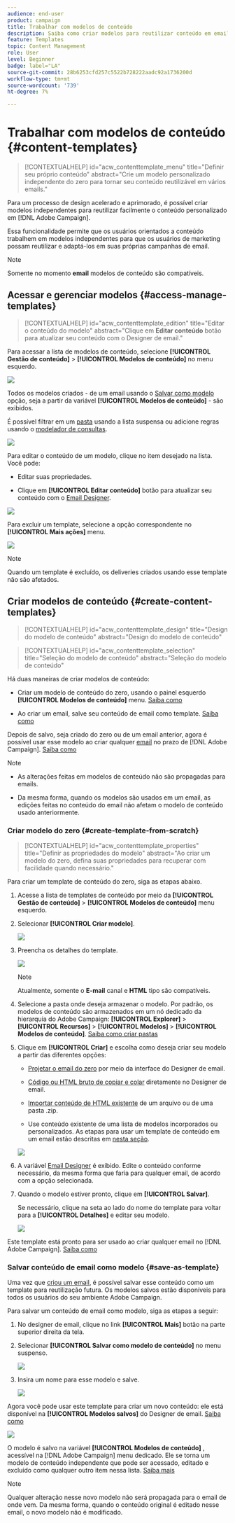 ```yaml
---
audience: end-user
product: campaign
title: Trabalhar com modelos de conteúdo
description: Saiba como criar modelos para reutilizar conteúdo em emails do Adobe Campaign
feature: Templates
topic: Content Management
role: User
level: Beginner
badge: label="LA"
source-git-commit: 28b6253cfd257c5522b728222aadc92a1736200d
workflow-type: tm+mt
source-wordcount: '739'
ht-degree: 7%

---
```


# Trabalhar com modelos de conteúdo {#content-templates}

>[!CONTEXTUALHELP]
>id="acw_contenttemplate_menu"
>title="Definir seu próprio conteúdo"
>abstract="Crie um modelo personalizado independente do zero para tornar seu conteúdo reutilizável em vários emails."

Para um processo de design acelerado e aprimorado, é possível criar modelos independentes para reutilizar facilmente o conteúdo personalizado em [!DNL Adobe Campaign].

Essa funcionalidade permite que os usuários orientados a conteúdo trabalhem em modelos independentes para que os usuários de marketing possam reutilizar e adaptá-los em suas próprias campanhas de email.

>[!NOTE]
>
>Somente no momento **email** modelos de conteúdo são compatíveis.

## Acessar e gerenciar modelos {#access-manage-templates}

>[!CONTEXTUALHELP]
>id="acw_contenttemplate_edition"
>title="Editar o conteúdo do modelo"
>abstract="Clique em **Editar conteúdo** botão para atualizar seu conteúdo com o Designer de email."

Para acessar a lista de modelos de conteúdo, selecione **[!UICONTROL Gestão de conteúdo]** > **[!UICONTROL Modelos de conteúdo]** no menu esquerdo.

![](assets/content-template-list.png)

Todos os modelos criados - de um email usando o [Salvar como modelo](#save-as-template) opção, seja a partir da variável **[!UICONTROL Modelos de conteúdo]** - são exibidos.

<!--You can sort content templates by creation or modification date. You can also choose to display only the items that you created or modified.-->

É possível filtrar em um [pasta](../get-started/permissions.md#folders) usando a lista suspensa ou adicione regras usando o [modelador de consultas](../query/query-modeler-overview.md).

![](assets/content-template-list-filters.png)

Para editar o conteúdo de um modelo, clique no item desejado na lista. Você pode:

* Editar suas propriedades.

* Clique em **[!UICONTROL Editar conteúdo]** botão para atualizar seu conteúdo com o [Email Designer](get-started-email-designer.md).

![](assets/content-template-edition.png)

Para excluir um template, selecione a opção correspondente no **[!UICONTROL Mais ações]** menu.

![](assets/content-template-list-delete.png)

>[!NOTE]
>
>Quando um template é excluído, os deliveries criados usando esse template não são afetados.

## Criar modelos de conteúdo {#create-content-templates}

>[!CONTEXTUALHELP]
>id="acw_contenttemplate_design"
>title="Design do modelo de conteúdo"
>abstract="Design do modelo de conteúdo"

>[!CONTEXTUALHELP]
>id="acw_contenttemplate_selection"
>title="Seleção do modelo de conteúdo"
>abstract="Seleção do modelo de conteúdo"

Há duas maneiras de criar modelos de conteúdo:

* Criar um modelo de conteúdo do zero, usando o painel esquerdo **[!UICONTROL Modelos de conteúdo]** menu. [Saiba como](#create-template-from-scratch)

* Ao criar um email, salve seu conteúdo de email como template. [Saiba como](#save-as-template)

Depois de salvo, seja criado do zero ou de um email anterior, agora é possível usar esse modelo ao criar qualquer [email](../email/create-email.md) no prazo de [!DNL Adobe Campaign]. [Saiba como](use-email-templates.md)

>[!NOTE]
>
>* As alterações feitas em modelos de conteúdo não são propagadas para emails.
>
>* Da mesma forma, quando os modelos são usados em um email, as edições feitas no conteúdo do email não afetam o modelo de conteúdo usado anteriormente.

### Criar modelo do zero {#create-template-from-scratch}

>[!CONTEXTUALHELP]
>id="acw_contenttemplate_properties"
>title="Definir as propriedades do modelo"
>abstract="Ao criar um modelo do zero, defina suas propriedades para recuperar com facilidade quando necessário."

Para criar um template de conteúdo do zero, siga as etapas abaixo.

1. Acesse a lista de templates de conteúdo por meio da **[!UICONTROL Gestão de conteúdo]** > **[!UICONTROL Modelos de conteúdo]** menu esquerdo.

1. Selecionar **[!UICONTROL Criar modelo]**.

   ![](assets/content-template-create.png)

1. Preencha os detalhes do template.

   ![](assets/content-template-details.png)

   >[!NOTE]
   >
   >Atualmente, somente o **E-mail** canal e **HTML** tipo são compatíveis.

1. Selecione a pasta onde deseja armazenar o modelo. Por padrão, os modelos de conteúdo são armazenados em um nó dedicado da hierarquia do Adobe Campaign: **[!UICONTROL Explorer]** > **[!UICONTROL Recursos]** > **[!UICONTROL Modelos]** > **[!UICONTROL Modelos de conteúdo]**. [Saiba como criar pastas](../get-started/permissions.md#folders)

1. Clique em **[!UICONTROL Criar]** e escolha como deseja criar seu modelo a partir das diferentes opções:

   * [Projetar o email do zero](create-email-content.md) por meio da interface do Designer de email.

   * [Código ou HTML bruto de copiar e colar](code-content.md) diretamente no Designer de email.

   * [Importar conteúdo de HTML existente](existing-content.md) de um arquivo ou de uma pasta .zip.

   * Use conteúdo existente de uma lista de modelos incorporados ou personalizados. As etapas para usar um template de conteúdo em um email estão descritas em [nesta seção](use-email-templates.md).

   ![](assets/email_designer-templates.png)

1. A variável [Email Designer](get-started-email-designer.md) é exibido. Edite o conteúdo conforme necessário, da mesma forma que faria para qualquer email, de acordo com a opção selecionada.

   <!--You can test your content if needed. [Learn how](#test-template)-->

1. Quando o modelo estiver pronto, clique em **[!UICONTROL Salvar]**.

   Se necessário, clique na seta ao lado do nome do template para voltar para a **[!UICONTROL Detalhes]** e editar seu modelo.

   ![](assets/content-template-save-back.png)

Este template está pronto para ser usado ao criar qualquer email no [!DNL Adobe Campaign]. [Saiba como](use-email-templates.md)

### Salvar conteúdo de email como modelo {#save-as-template}

Uma vez que [criou um email](create-email-content.md), é possível salvar esse conteúdo como um template para reutilização futura. Os modelos salvos estão disponíveis para todos os usuários do seu ambiente Adobe Campaign.

Para salvar um conteúdo de email como modelo, siga as etapas a seguir:

1. No designer de email, clique no link **[!UICONTROL Mais]** botão na parte superior direita da tela.

1. Selecionar **[!UICONTROL Salvar como modelo de conteúdo]** no menu suspenso.

   ![](assets/email_designer-save-template.png)

1. Insira um nome para esse modelo e salve.

   ![](assets/email_designer-template-name.png)

Agora você pode usar este template para criar um novo conteúdo: ele está disponível na **[!UICONTROL Modelos salvos]** do Designer de email. [Saiba como](use-email-templates.md)

![](assets/email_designer-saved-template.png)

O modelo é salvo na variável **[!UICONTROL Modelos de conteúdo]** , acessível na [!DNL Adobe Campaign] menu dedicado. Ele se torna um modelo de conteúdo independente que pode ser acessado, editado e excluído como qualquer outro item nessa lista. [Saiba mais](#access-manage-templates)

>[!NOTE]
>
>Qualquer alteração nesse novo modelo não será propagada para o email de onde vem. Da mesma forma, quando o conteúdo original é editado nesse email, o novo modelo não é modificado.

<!--
Test your content template {#test-template}

You can test the rendering of any email content template, whether created from scratch or from an email. To do so, follow the steps below.

1. Access the content template list through the **[!UICONTROL Content Management]** > **[!UICONTROL Content Templates]** menu and select any template.

1. Click **[!UICONTROL Edit content]** from the **[!UICONTROL Template properties]**.

1. Click **[!UICONTROL Simulate Content]** and select a test profile to check your email rendering. You can choose the desktop or mobile view. [Learn more](../content-management/preview-test.md)

    ![](../email/assets/content-template-stimulate.png)

1. You can send a proof to test your content and have it approved by some internal users before using it in a journey or a campaign.

    * To do so, click the **[!UICONTROL Send proof]** button and follow the steps described in [this section](../content-management/proofs.md).
    
    * Before sending the proof, you must select the [email surface](../configuration/channel-surfaces.md) that will be used to test your content.

        ![](../email/assets/content-template-stimulate-proof-surface.png)

>[!CAUTION]
>
>Currently tracking is not supported when testing email content templates, meaning that tracking events, UTM parameters and landing page links will not be effective in the proofs that are being sent from a template. To test tracking, [use the content template](
use-email-templates.md) in an email and [send a proof](../content-management/preview-test.md#send-proofs).-->


